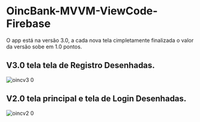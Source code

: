 # OincBank-MVVM-ViewCode-Firebase

O app está na versão 3.0, a cada nova tela cimpletamente finalizada o valor da versão sobe em 1.0 pontos.

## V3.0 tela tela de Registro Desenhadas.
![oincv3 0](https://user-images.githubusercontent.com/97313575/179370430-ca0a46f7-c5cc-472a-843e-76d5ac3cfcf6.gif)


## V2.0 tela principal e tela de Login Desenhadas.
![oincv2 0](https://user-images.githubusercontent.com/97313575/179364628-fd25b072-077c-4344-aa2e-506db084d406.gif)


